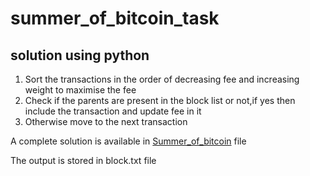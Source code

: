 # summer_of_bitcoin_task

## solution using python 



1. Sort the transactions in the order of decreasing fee and increasing weight to maximise the fee
2. Check if the parents are present in the block list or not,if yes then include the transaction and update fee in it
3. Otherwise move to the next transaction

A complete solution is available in [Summer_of_bitcoin](https://github.com/anjali481/summer_of_bitcoin_task/blob/main/Summer_of_bitcoin.ipynb) file

The output is stored in block.txt file




